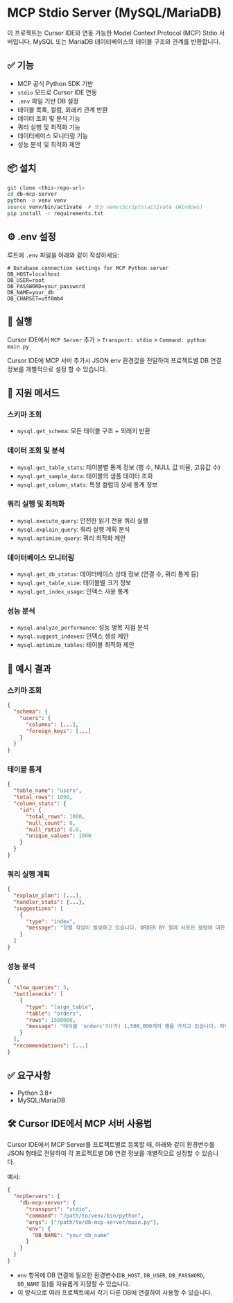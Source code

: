 # MCP Stdio Server (MySQL/MariaDB)
 
 이 프로젝트는 Cursor IDE와 연동 가능한 Model Context Protocol (MCP) Stdio 서버입니다.
 MySQL 또는 MariaDB 데이터베이스의 테이블 구조와 관계를 반환합니다.
 
## ✅ 기능
 
- MCP 공식 Python SDK 기반
- `stdio` 모드로 Cursor IDE 연동
- `.env` 파일 기반 DB 설정
- 테이블 목록, 컬럼, 외래키 관계 반환
- 데이터 조회 및 분석 기능
- 쿼리 실행 및 최적화 기능
- 데이터베이스 모니터링 기능
- 성능 분석 및 최적화 제안
 
## 📦 설치
 
```bash
git clone <this-repo-url>
cd db-mcp-server
python -m venv venv
source venv/bin/activate  # 또는 venv\Scripts\activate (Windows)
pip install -r requirements.txt
```
 
## ⚙️ .env 설정
 
루트에 `.env` 파일을 아래와 같이 작성하세요:
 
```env
# Database connection settings for MCP Python server
DB_HOST=localhost
DB_USER=root
DB_PASSWORD=your_password
DB_NAME=your_db
DB_CHARSET=utf8mb4
```
 
## 🚀 실행
 
Cursor IDE에서 `MCP Server` 추가 > `Transport: stdio` > `Command: python main.py`

Cursor IDE에 MCP 서버 추가시 JSON env 환경값을 전달하여 프로젝트별 DB 연결 정보를 개별적으로 설정 할 수 있습니다.
 
## 📡 지원 메서드
 
### 스키마 조회
- `mysql.get_schema`: 모든 테이블 구조 + 외래키 반환

### 데이터 조회 및 분석
- `mysql.get_table_stats`: 테이블별 통계 정보 (행 수, NULL 값 비율, 고유값 수)
- `mysql.get_sample_data`: 테이블의 샘플 데이터 조회
- `mysql.get_column_stats`: 특정 컬럼의 상세 통계 정보

### 쿼리 실행 및 최적화
- `mysql.execute_query`: 안전한 읽기 전용 쿼리 실행
- `mysql.explain_query`: 쿼리 실행 계획 분석
- `mysql.optimize_query`: 쿼리 최적화 제안

### 데이터베이스 모니터링
- `mysql.get_db_status`: 데이터베이스 상태 정보 (연결 수, 쿼리 통계 등)
- `mysql.get_table_size`: 테이블별 크기 정보
- `mysql.get_index_usage`: 인덱스 사용 통계

### 성능 분석
- `mysql.analyze_performance`: 성능 병목 지점 분석
- `mysql.suggest_indexes`: 인덱스 생성 제안
- `mysql.optimize_tables`: 테이블 최적화 제안
 
## 📝 예시 결과
 
### 스키마 조회
```json
{
  "schema": {
    "users": {
      "columns": [...],
      "foreign_keys": [...]
    }
  }
}
```

### 테이블 통계
```json
{
  "table_name": "users",
  "total_rows": 1000,
  "column_stats": {
    "id": {
      "total_rows": 1000,
      "null_count": 0,
      "null_ratio": 0.0,
      "unique_values": 1000
    }
  }
}
```

### 쿼리 실행 계획
```json
{
  "explain_plan": [...],
  "handler_stats": {...},
  "suggestions": [
    {
      "type": "index",
      "message": "정렬 작업이 발생하고 있습니다. ORDER BY 절에 사용된 컬럼에 대한 인덱스 추가를 고려하세요."
    }
  ]
}
```

### 성능 분석
```json
{
  "slow_queries": 5,
  "bottlenecks": [
    {
      "type": "large_table",
      "table": "orders",
      "rows": 1500000,
      "message": "테이블 'orders'이(가) 1,500,000개의 행을 가지고 있습니다. 파티셔닝을 고려하세요."
    }
  ],
  "recommendations": [...]
}
```
 
## ✅ 요구사항
 
- Python 3.8+
- MySQL/MariaDB

## 🛠️ Cursor IDE에서 MCP 서버 사용법

Cursor IDE에서 MCP Server를 프로젝트별로 등록할 때, 아래와 같이 환경변수를 JSON 형태로 전달하여 각 프로젝트별 DB 연결 정보를 개별적으로 설정할 수 있습니다.

예시:

```json
{
  "mcpServers": {
    "db-mcp-server": {
      "transport": "stdio",
      "command": "/path/to/venv/bin/python",
      "args": ["/path/to/db-mcp-server/main.py"],
      "env": {
        "DB_NAME": "your_db_name"
      }
    }
  }
}
```

- `env` 항목에 DB 연결에 필요한 환경변수(`DB_HOST`, `DB_USER`, `DB_PASSWORD`, `DB_NAME` 등)를 자유롭게 지정할 수 있습니다.
- 이 방식으로 여러 프로젝트에서 각기 다른 DB에 연결하여 사용할 수 있습니다.